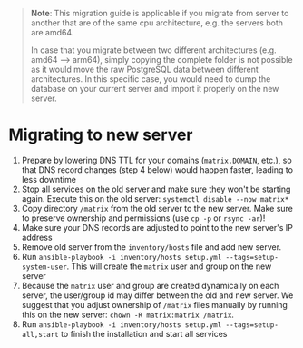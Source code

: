 > **Note**: This migration guide is applicable if you migrate from server to another that are of the same cpu architecture, e.g. the servers both are amd64. 
> 
> In case that you migrate between two different architectures (e.g. amd64 --> arm64), simply copying the complete folder is not possible as it would move the raw PostgreSQL data between different architectures. In this specific case, you would need to dump the database on your current server and import it properly on the new server.
> 

# Migrating to new server

1. Prepare by lowering DNS TTL for your domains (`matrix.DOMAIN`, etc.), so that DNS record changes (step 4 below) would happen faster, leading to less downtime
2. Stop all services on the old server and make sure they won't be starting again. Execute this on the old server: `systemctl disable --now matrix*`
3. Copy directory `/matrix` from the old server to the new server. Make sure to preserve ownership and permissions (use `cp -p` or `rsync -ar`)!
4. Make sure your DNS records are adjusted to point to the new server's IP address
5. Remove old server from the `inventory/hosts` file and add new server.
6. Run `ansible-playbook -i inventory/hosts setup.yml --tags=setup-system-user`. This will create the `matrix` user and group on the new server
7. Because the `matrix` user and group are created dynamically on each server, the user/group id may differ between the old and new server. We suggest that you adjust ownership of `/matrix` files manually by running this on the new server: `chown -R matrix:matrix /matrix`.
8. Run `ansible-playbook -i inventory/hosts setup.yml --tags=setup-all,start` to finish the installation and start all services
